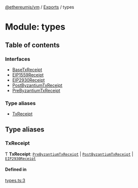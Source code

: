 [@ethereumjs/vm](../README.md) / [Exports](../modules.md) / types

# Module: types

## Table of contents

### Interfaces

- [BaseTxReceipt](../interfaces/types.BaseTxReceipt.md)
- [EIP1559Receipt](../interfaces/types.EIP1559Receipt.md)
- [EIP2930Receipt](../interfaces/types.EIP2930Receipt.md)
- [PostByzantiumTxReceipt](../interfaces/types.PostByzantiumTxReceipt.md)
- [PreByzantiumTxReceipt](../interfaces/types.PreByzantiumTxReceipt.md)

### Type aliases

- [TxReceipt](types.md#txreceipt)

## Type aliases

### TxReceipt

Ƭ **TxReceipt**: [`PreByzantiumTxReceipt`](../interfaces/types.PreByzantiumTxReceipt.md) \| [`PostByzantiumTxReceipt`](../interfaces/types.PostByzantiumTxReceipt.md) \| [`EIP2930Receipt`](../interfaces/types.EIP2930Receipt.md)

#### Defined in

[types.ts:3](https://github.com/ethereumjs/ethereumjs-monorepo/blob/master/packages/vm/src/types.ts#L3)
